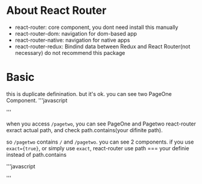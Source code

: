 # About React Router

* react-router: core component, you dont need install this manually
* react-router-dom: navigation for dom-based app
* react-router-native: navigation for native apps
* react-router-redux: Bindind data between Redux and React Router(not necessary) do not recommend this package


# Basic

this is duplicate definination. but it's ok.
you can see two PageOne Component.
'''javascript
      <BrowserRouter>
        <div>
          <Route path="/" exact component={PageOne}/>
          <Route path="/" exact component={PageOne}/>
          <Route path="/pagetwo"  component={PageTwo}/>
        </div>
      </BrowserRouter>
'''

when you access `/pagetwo`, you can see PageOne and Pagetwo
react-router exract actual path, and check path.contains(your difinite path).

so `/pagetwo` contains `/` and `/pagetwo`. you can see 2 components.
if you use `exact={true}`,  or simply use `exact`, react-router use path === your definie instead of path.contains

'''javascript
      <BrowserRouter>
        <div>
          <Route path="/"  component={PageOne}/>
          <Route path="/pagetwo"  component={PageTwo}/>
        </div>
      </BrowserRouter>
'''
